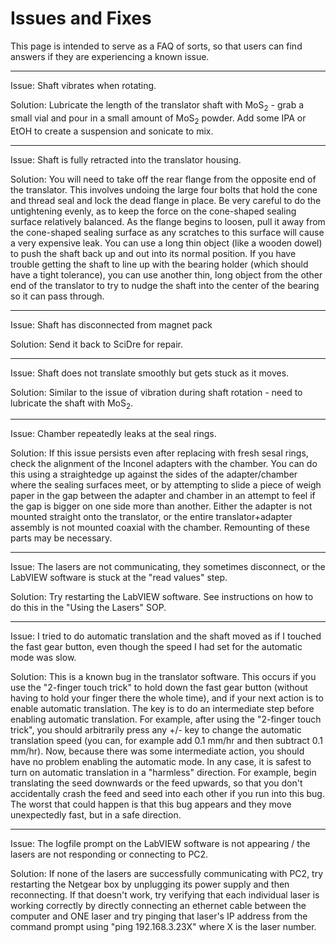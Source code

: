 # Issues and Fixes

This page is intended to serve as a FAQ of sorts, so that users can find answers if they are experiencing a known issue.

---

Issue: Shaft vibrates when rotating.

Solution: Lubricate the length of the translator shaft with MoS$_2$ - grab a small vial and pour in a small amount of MoS$_2$ powder. Add some IPA or EtOH to create a suspension and sonicate to mix.

---

Issue: Shaft is fully retracted into the translator housing.

Solution: You will need to take off the rear flange from the opposite end of the translator. This involves undoing the large four bolts that hold the cone and thread seal and lock the dead flange in place. Be very careful to do the untightening evenly, as to keep the force on the cone-shaped sealing surface relatively balanced. As the flange begins to loosen, pull it away from the cone-shaped sealing surface as any scratches to this surface will cause a very expensive leak. You can use a long thin object (like a wooden dowel) to push the shaft back up and out into its normal position. If you have trouble getting the shaft to line up with the bearing holder (which should have a tight tolerance), you can use another thin, long object from the other end of the translator to try to nudge the shaft into the center of the bearing so it can pass through.

---

Issue: Shaft has disconnected from magnet pack

Solution: Send it back to SciDre for repair.

---

Issue: Shaft does not translate smoothly but gets stuck as it moves.

Solution: Similar to the issue of vibration during shaft rotation - need to lubricate the shaft with MoS$_2$.

---

Issue: Chamber repeatedly leaks at the seal rings.

Solution: If this issue persists even after replacing with fresh sesal rings, check the alignment of the Inconel adapters with the chamber. You can do this using a straightedge up against the sides of the adapter/chamber where the sealing surfaces meet, or by attempting to slide a piece of weigh paper in the gap between the adapter and chamber in an attempt to feel if the gap is bigger on one side more than another. Either the adapter is not mounted straight onto the translator, or the entire translator+adapter assembly is not mounted coaxial with the chamber. Remounting of these parts may be necessary.

---

Issue: The lasers are not communicating, they sometimes disconnect, or the LabVIEW software is stuck at the "read values" step.

Solution: Try restarting the LabVIEW software. See instructions on how to do this in the "Using the Lasers" SOP.

---

Issue: I tried to do automatic translation and the shaft moved as if I touched the fast gear button, even though the speed I had set for the automatic mode was slow.

Solution: This is a known bug in the translator software. This occurs if you use the "2-finger touch trick" to hold down the fast gear button (without having to hold your finger there the whole time), and if your next action is to enable automatic translation. The key is to do an intermediate step before enabling automatic translation. For example, after using the "2-finger touch trick", you should arbitrarily press any +/- key to change the automatic translation speed (you can, for example add 0.1 mm/hr and then subtract 0.1 mm/hr). Now, because there was some intermediate action, you should have no problem enabling the automatic mode. In any case, it is safest to turn on automatic translation in a "harmless" direction. For example, begin translating the seed downwards or the feed upwards, so that you don't accidentally crash the feed and seed into each other if you run into this bug. The worst that could happen is that this bug appears and they move unexpectedly fast, but in a safe direction.

---

Issue: The logfile prompt on the LabVIEW software is not appearing / the lasers are not responding or connecting to PC2.

Solution: If none of the lasers are successfully communicating with PC2, try restarting the Netgear box by unplugging its power supply and then reconnecting. If that doesn't work, try verifying that each individual laser is working correctly by directly connecting an ethernet cable between the computer and ONE laser and try pinging that laser's IP address from the command prompt using "ping 192.168.3.23X" where X is the laser number.
